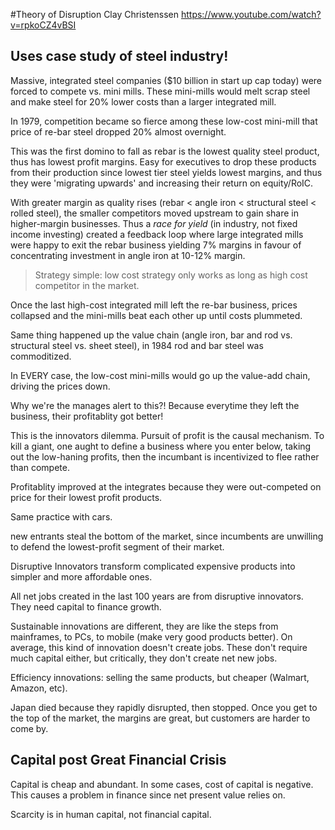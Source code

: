 #Theory of Disruption Clay Christenssen 
https://www.youtube.com/watch?v=rpkoCZ4vBSI

## Uses case study of steel industry! 

Massive, integrated steel companies ($10 billion in start up cap today) were forced to compete vs. mini mills.  These mini-mills would melt scrap steel and make steel for 20% lower costs than a larger integrated mill.

In 1979, competition became so fierce among these low-cost mini-mill that price of re-bar steel dropped 20% almost overnight.   

This was the first domino to fall as rebar is the lowest quality steel product, thus has lowest profit margins.  Easy for executives to drop these products from their production since lowest tier steel yields lowest margins, and thus they were 'migrating upwards' and increasing their return on equity/RoIC. 

With greater margin as quality rises (rebar < angle iron < structural steel < rolled steel), the smaller competitors moved upstream to gain share in higher-margin businesses.  Thus a *race for yield* (in industry, not fixed income investing) created a feedback loop where large integrated mills were happy to exit the rebar business yielding 7% margins in favour of concentrating investment in angle iron at 10-12% margin.

> Strategy simple: low cost strategy only works as long as high cost competitor in the market. 

Once the last high-cost integrated mill left the re-bar business, prices collapsed and the mini-mills beat each other up until costs plummeted. 

Same thing happened up the value chain (angle iron, bar and rod vs. structural steel vs. sheet steel), in 1984 rod and bar steel was commoditized. 

In EVERY case, the low-cost mini-mills would go up the value-add chain, driving the prices down. 

Why we're the manages alert to this?!  Because everytime they left the business, their profitablity got better! 

This is the innovators dilemma.  Pursuit of profit is the causal mechanism.  To kill a giant, one aught to define a business where you enter below, taking out the low-haning profits, then the incumbant is incentivized to flee rather than compete.  

Profitablity improved at the integrates because they were out-competed on price for their lowest profit products. 

Same practice with cars.

new entrants steal the bottom of the market, since incumbents are unwilling to defend the lowest-profit segment of their market. 

Disruptive Innovators transform complicated expensive products into simpler and more affordable ones.

All net jobs created in the last 100 years are from disruptive innovators.  They need capital to finance growth.

Sustainable innovations are different, they are like the steps from mainframes, to PCs, to mobile (make very good products better).  On average, this kind of innovation doesn't create jobs.  These don't require much capital either, but critically, they don't create net new jobs.

Efficiency innovations: selling the same products, but cheaper (Walmart, Amazon, etc). 

Japan died because they rapidly disrupted, then stopped.  Once you get to the top of the market, the margins are great, but customers are harder to come by. 

## Capital post Great Financial Crisis 

Capital is cheap and abundant.  In some cases, cost of capital is negative.   This causes a problem in finance since net present value relies on.

Scarcity is in human capital, not financial capital.

  
